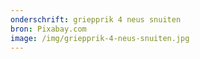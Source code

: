 ```yaml
---
onderschrift: griepprik 4 neus snuiten
bron: Pixabay.com
image: /img/griepprik-4-neus-snuiten.jpg
---
```

